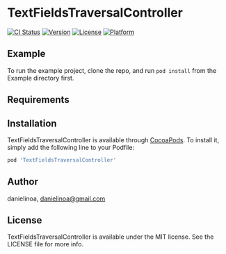 # TextFieldsTraversalController

[![CI Status](http://img.shields.io/travis/danielinoa/TextFieldsTraversalController.svg?style=flat)](https://travis-ci.org/danielinoa/TextFieldsTraversalController)
[![Version](https://img.shields.io/cocoapods/v/TextFieldsTraversalController.svg?style=flat)](http://cocoapods.org/pods/TextFieldsTraversalController)
[![License](https://img.shields.io/cocoapods/l/TextFieldsTraversalController.svg?style=flat)](http://cocoapods.org/pods/TextFieldsTraversalController)
[![Platform](https://img.shields.io/cocoapods/p/TextFieldsTraversalController.svg?style=flat)](http://cocoapods.org/pods/TextFieldsTraversalController)

## Example

To run the example project, clone the repo, and run `pod install` from the Example directory first.

## Requirements

## Installation

TextFieldsTraversalController is available through [CocoaPods](http://cocoapods.org). To install
it, simply add the following line to your Podfile:

```ruby
pod 'TextFieldsTraversalController'
```

## Author

danielinoa, danielinoa@gmail.com

## License

TextFieldsTraversalController is available under the MIT license. See the LICENSE file for more info.
